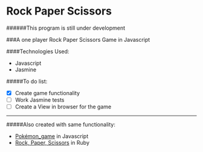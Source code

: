 Rock Paper Scissors
======================
######This program is still under development

###A one player Rock Paper Scissors Game in Javascript

####Technologies Used:
  - Javascript
  - Jasmine

#####To do list:
  - [x] Create game functionality
  - [ ] Work Jasmine tests
  - [ ] Create a View in browser for the game

------------------------------------------------
#####Also created with same functionality:

 - [Pokémon_game](https://www.github.com/scully87/Pokemon-game) in Javascript
 - [Rock, Paper, Scissors](https://www.github.com/Scully87/Rock_Paper_Scissors) in Ruby
